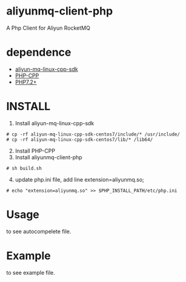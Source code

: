 # aliyunmq-client-php

A Php Client for Aliyun RocketMQ

# dependence

- [aliyun-mq-linux-cpp-sdk](https://ons-client-sdk.oss-cn-hangzhou.aliyuncs.com/linux_all_in_one/V2.0.0/aliyun-mq-linux-cpp-sdk.tar.gz?spm=a2c4g.11186623.2.16.717bd2cc5zhMdW&file=aliyun-mq-linux-cpp-sdk.tar.gz)
- [PHP-CPP](http://www.php-cpp.com/)
- [PHP7.2+](https://www.php.net/)

# INSTALL

1. Install aliyun-mq-linux-cpp-sdk

```
# cp -rf aliyun-mq-linux-cpp-sdk-centos7/include/* /usr/include/
# cp -rf aliyun-mq-linux-cpp-sdk-centos7/lib/* /lib64/
```

2. Install PHP-CPP
3. Install aliyunmq-client-php
```
# sh build.sh
```
4. update php.ini file, add line extension=aliyunmq.so;
```
# echo "extension=aliyunmq.so" >> $PHP_INSTALL_PATH/etc/php.ini
```

# Usage

to see autocompelete file.

# Example

to see example file.